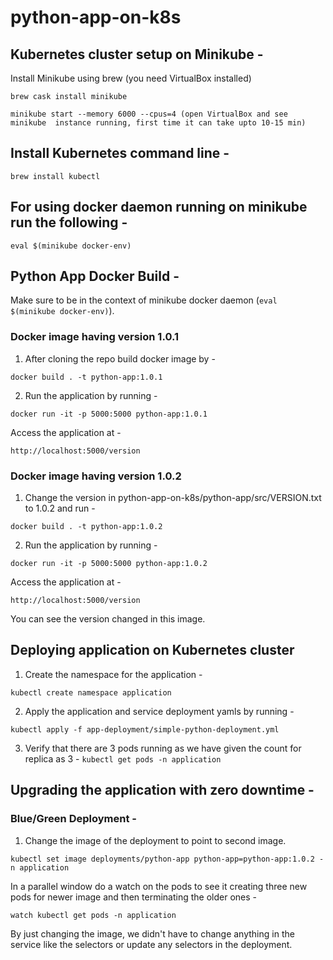 # python-app-on-k8s
## Kubernetes cluster setup on Minikube -

Install Minikube using brew (you need VirtualBox installed)

`brew cask install minikube`

`minikube start --memory 6000 --cpus=4 (open VirtualBox and see minikube  instance running, first time it can take upto 10-15 min)`

## Install Kubernetes command line -
`brew install kubectl`

## For using docker daemon running on minikube run the following -
`eval $(minikube docker-env)`

## Python App Docker Build - 

Make sure to be in the context of minikube docker daemon (`eval $(minikube docker-env)`).

### Docker image having version 1.0.1

1. After cloning the repo build docker image by -

`docker build . -t python-app:1.0.1`

2. Run the application by running -

`docker run -it -p 5000:5000 python-app:1.0.1`

Access the application at -

`http://localhost:5000/version`

### Docker image having version 1.0.2

1. Change the version in python-app-on-k8s/python-app/src/VERSION.txt to 1.0.2 and run -

`docker build . -t python-app:1.0.2`

2. Run the application by running -

`docker run -it -p 5000:5000 python-app:1.0.2`

Access the application at -

`http://localhost:5000/version`

You can see the version changed in this image.

## Deploying application on Kubernetes cluster

1. Create the namespace for the application -

`kubectl create namespace application`

2. Apply the application and service deployment yamls by running -

`kubectl apply -f app-deployment/simple-python-deployment.yml`

3. Verify that there are 3 pods running as we have given the count for replica as 3 -
`kubectl get pods -n application`

## Upgrading the application with zero downtime -

### Blue/Green Deployment -

1. Change the image of the deployment to point to second image.

`kubectl set image deployments/python-app python-app=python-app:1.0.2 -n application`

In a parallel window do a watch on the pods to see it creating three new pods for newer image and then terminating the older ones -

`watch kubectl get pods -n application`

By just changing the image, we didn't have to change anything in the service like the selectors or update any selectors in the deployment.

